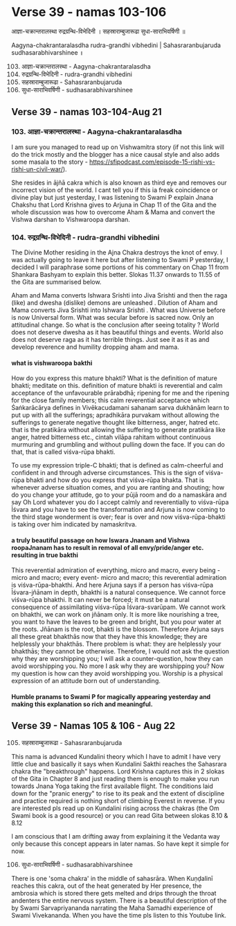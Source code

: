 # Verse 39 - namas 103-106

आज्ञा-चक्रान्तरालस्था रुद्रग्रन्थि-विभेदिनी ।
सहस्राराम्बुजारूढा सुधा-साराभिवर्षिणी ॥ 

Aagyna-chakrantaralasdha rudra-grandhi vibhedini |
Sahasraranbujaruda sudhasarabhivarshinee ॥

103. आज्ञा-चक्रान्तरालस्था - Aagyna-chakrantaralasdha
104. रुद्रग्रन्थि-विभेदिनी - rudra-grandhi vibhedini
105. सहस्राराम्बुजारूढा - Sahasraranbujaruda
106. सुधा-साराभिवर्षिणी - sudhasarabhivarshinee 

## Verse 39 - namas 103-104-Aug 21

### 103. आज्ञा-चक्रान्तरालस्था - Aagyna-chakrantaralasdha

I am sure you managed to read up on Vishwamitra story (if not this link will do the trick mostly and the blogger has a nice causal style and also adds some masala to the story - https://sfipodcast.com/episode-15-rishi-vs-rishi-un-civil-war/). 

She resides in ājñā cakra which is also known as third eye and removes our incorrect vision of the world.  I cant tell you if this ia freak coincidence or divine play but just yesterday, I was listening to Swami P explain Jnana Chakshu that Lord Krishna gives to Arjuna in Chap 11 of the Gita and the whole discussion was how to overcome Aham & Mama and convert the Vishwa darshan to Vishwaroopa darshan.

### 104. रुद्रग्रन्थि-विभेदिनी - rudra-grandhi vibhedini

The Divine Mother residing in the Ajna Chakra destroys the knot of envy. I was actually going to leave it here but after listening to Swami P yesterday, I decided I will paraphrase some portions of his commentary on Chap 11 from Shankara Bashyam to explain this better. Slokas 11.37 onwards to 11.55 of the Gita are summarised below. 

Aham and Mama converts Ishwara Srishti into Jiva Srishti and then the raga (like) and dwesha (dislike) demons are unleashed . Dilution of Aham and Mama converts Jiva Srishti into Ishwara Srishti . What was Universe before is now Universal form. What was secular before is sacred now. Only an attitudinal change. So what is the conclusion after seeing totality ? World does not deserve dwesha as it has beautiful things and events.  World also does not deserve raga as it has terrible things.  Just see it as it as and develop reverence and humility dropping aham and mama. 

#### what is vishwaroopa bakthi 

How do you express this mature bhakti? What is the definition of mature bhakti; meditate on this. definition of mature bhakti is reverential and calm acceptance of the unfavourable prārabdhā; ripening for me and the ripening for the close family members; this calm reverential acceptance which Śaṅkarācārya defines in Vivēkacudamani sahanam sarva dukhānām learn to put up with all the sufferings; apradhikāra purvakam without allowing the sufferings to generate negative thought like bitterness, anger, hatred etc. that is the pratikāra without allowing the suffering to generate pratikāra like anger, hatred bitterness etc., cintah vilāpa rahitam without continuous murmuring and grumbling and without pulling down the face. If you can do that, that is called viśva-rūpa bhakti.

To use my expression triple-C bhakti; that is defined as calm-cheerful and confident in and through adverse circumstances. This is the sign of viśva-rūpa bhakti and how do you express that viśva-rūpa bhakta. That is whenever adverse situation comes, and you are ranting and shouting; how do you change your attitude, go to your pūjā room and do a namaskāra and say Oh Lord whatever you do I accept calmly and reverentially to viśva-rūpa Īśvara and you have to see the transformation and Arjuna is now coming to the third stage wonderment is over; fear is over and now viśva-rūpa-bhakti is taking over him indicated by namaskritva. 

#### a truly beautiful passage on how Iswara Jnanam and Vishwa roopaJnanam has to result in removal of all envy/pride/anger etc. resulting in true bakthi

This reverential admiration of everything, micro and macro, every being - micro and macro; every event- micro and macro; this reverential admiration is viśva-rūpa-bhakthi. And here Arjuna says if a person has viśva-rūpa Īśvara-jñānam in depth, bhakthi is a natural consequence. We cannot force viśva-rūpa bhakthi. It can never be forced; it must be a natural consequence of assimilating viśva-rūpa Īśvara-svarūpam. We cannot work on bhakthi, we can work on jñānam only. It is more like nourishing a tree, you want to have the leaves to be green and bright, but you pour water at the roots. Jñānam is the root, bhakti is the blossom. Therefore Arjuna says all these great bhakthās now that they have this knowledge; they are helplessly your bhakthās. There problem is what: they are helplessly your bhakthās; they cannot be otherwise. Therefore, I would not ask the question why they are worshipping you; I will ask a counter-question, how they can avoid worshipping you. No more I ask why they are worshipping you? Now my question is how can they avoid worshipping you. Worship is a physical expression of an attitude born out of understanding.

#### Humble pranams to Swami P for magically appearing yesterday and making this explanation so rich and meaningful.


## Verse 39 - Namas 105 & 106 - Aug 22 

105. सहस्राराम्बुजारूढा - Sahasraranbujaruda

This nama is advanced Kundalini theory which I have to admit I have very little clue and basically it says when Kundalini Sakthi reaches the Sahasrara chakra the "breakthrough" happens.  Lord Krishna captures this in 2 slokas of the Gita in Chapter 8 and just reading them is enough to make you run towards Jnana Yoga taking the first available flight.  The conditions laid down for the "pranic energy" to rise to its peak and the extent of discipline and practice required is nothing short of climbing Everest in reverse.  If you are interested pls read up on Kundalini rising across the chakras (the Om Swami book is a good resource) or you can read Gita between slokas 8.10 & 8.12

I am conscious that I am drifting away from explaining it the Vedanta way only because this concept appears in later namas. So have kept it simple for now.



106. सुधा-साराभिवर्षिणी - sudhasarabhivarshinee

There is one 'soma chakra' in the middle of sahasrāra. When Kuṇḍalinī reaches this cakra, out of the heat generated by Her presence, the ambrosia which is stored there gets melted and drips through the throat andenters the entire nervous system. There is a beautiful description of the by Swami Sarvapriyananda narrating the Maha Samadhi experience of Swami Vivekananda.  When you have the time pls listen to this Youtube link. 




